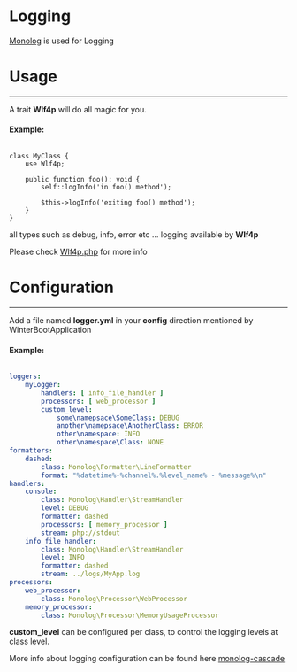 # Logging

[Monolog](https://github.com/Seldaek/monolog) is used for Logging

# Usage

----


A trait **Wlf4p** will do all magic for you.


#### Example:

```phpt

class MyClass {
    use Wlf4p;
    
    public function foo(): void {
        self::logInfo('in foo() method');
        
        $this->logInfo('exiting foo() method');
    }
}

```

all types such as debug, info, error etc ... logging available by **Wlf4p**

Please check [Wlf4p.php](/src/util/log/Wlf4p.php) for more info



# Configuration

----

Add a file named **logger.yml** in your **config** direction mentioned by WinterBootApplication

#### Example:

```yaml

loggers:
    myLogger:
        handlers: [ info_file_handler ]
        processors: [ web_processor ]
        custom_level:
            some\namepsace\SomeClass: DEBUG
            another\namepsace\AnotherClass: ERROR
            other\namespace: INFO
            other\namespace\Class: NONE
formatters:
    dashed:
        class: Monolog\Formatter\LineFormatter
        format: "%datetime%-%channel%.%level_name% - %message%\n"
handlers:
    console:
        class: Monolog\Handler\StreamHandler
        level: DEBUG
        formatter: dashed
        processors: [ memory_processor ]
        stream: php://stdout
    info_file_handler:
        class: Monolog\Handler\StreamHandler
        level: INFO
        formatter: dashed
        stream: ../logs/MyApp.log
processors:
    web_processor:
        class: Monolog\Processor\WebProcessor
    memory_processor:
        class: Monolog\Processor\MemoryUsageProcessor


```

**custom_level** can be configured per class, to control the logging levels at class level. 

More info about logging configuration can be found here [monolog-cascade](https://github.com/suvera/monolog-cascade)

